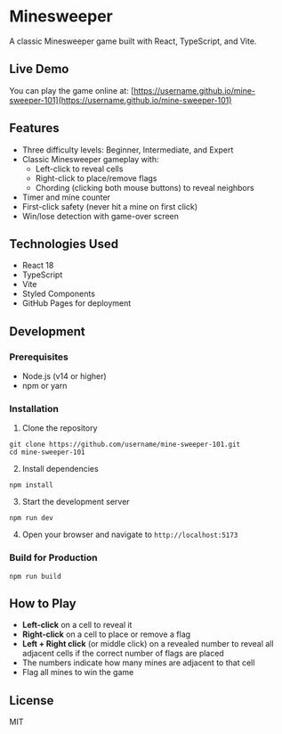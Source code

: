 # Minesweeper

A classic Minesweeper game built with React, TypeScript, and Vite.

## Live Demo

You can play the game online at: [https://username.github.io/mine-sweeper-101](https://username.github.io/mine-sweeper-101)

## Features

- Three difficulty levels: Beginner, Intermediate, and Expert
- Classic Minesweeper gameplay with:
  - Left-click to reveal cells
  - Right-click to place/remove flags
  - Chording (clicking both mouse buttons) to reveal neighbors
- Timer and mine counter
- First-click safety (never hit a mine on first click)
- Win/lose detection with game-over screen

## Technologies Used

- React 18
- TypeScript
- Vite
- Styled Components
- GitHub Pages for deployment

## Development

### Prerequisites

- Node.js (v14 or higher)
- npm or yarn

### Installation

1. Clone the repository
```
git clone https://github.com/username/mine-sweeper-101.git
cd mine-sweeper-101
```

2. Install dependencies
```
npm install
```

3. Start the development server
```
npm run dev
```

4. Open your browser and navigate to `http://localhost:5173`

### Build for Production

```
npm run build
```

## How to Play

- **Left-click** on a cell to reveal it
- **Right-click** on a cell to place or remove a flag
- **Left + Right click** (or middle click) on a revealed number to reveal all adjacent cells if the correct number of flags are placed
- The numbers indicate how many mines are adjacent to that cell
- Flag all mines to win the game

## License

MIT
